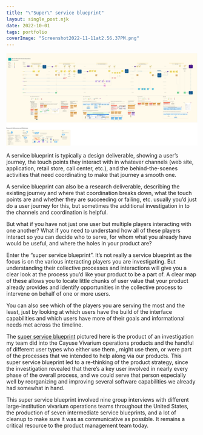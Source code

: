 ```yaml
---
title: "\"Super\" service blueprint"
layout: single_post.njk
date: 2022-10-01
tags: portfolio
coverImage: "Screenshot2022-11-11at2.56.37PM.png"
---
```


![](/assets/images/2022/12/Screenshot2022-11-11at2.56.37PM-1024x497.png)

A service blueprint is typically a design deliverable, showing a user’s journey, the touch points they interact with in whatever channels (web site, application, retail store, call center, etc.), and the behind-the-scenes activities that need coordinating to make that journey a smooth one.

A service blueprint can also be a research deliverable, describing the existing journey and where that coordination breaks down, what the touch points are and whether they are succeeding or failing, etc. usually you’d just do a user journey for this, but sometimes the additional investigation in to the channels and coordination is helpful.

But what if you have not just one user but multiple players interacting with one another? What if you need to understand how all of these players interact so you can decide who to serve, for whom what you already have would be useful, and where the holes in your product are?

Enter the “super service blueprint”. It’s not really a service blueprint as the focus is on the various interacting players you are investigating. But understanding their collective processes and interactions will give you a clear look at the process you’d like your product to be a part of. A clear map of these allows you to locate little chunks of user value that your product already provides and identify opportunities in the collective process to intervene on behalf of one or more users.

You can also see which of the players you are serving the most and the least, just by looking at which users have the build of the interface capabilities and which users have more of their goals and informational needs met across the timeline.

The [super service blueprint](https://misc.jonplummer.com/portfolio/AP%20Final-Reduced.pdf) pictured here is the product of an investigation my team did into the Cayuse Vivarium operations products and the handful of different user types who either use them , might use them, or were part of the processes that we intended to help along via our products. This super service blueprint led to a re-thinking of the product strategy, since the investigation revealed that there’s a key user involved in nearly every phase of the overall process, and we could serve that person especially well by reorganizing and improving several software capabilities we already had somewhat in hand.

This super service blueprint involved nine group interviews with different large-institution vivarium operations teams throughout the United States, the production of seven intermediate service blueprints, and a lot of cleanup to make sure it was as communicative as possible. It remains a critical resource to the product management team today.
